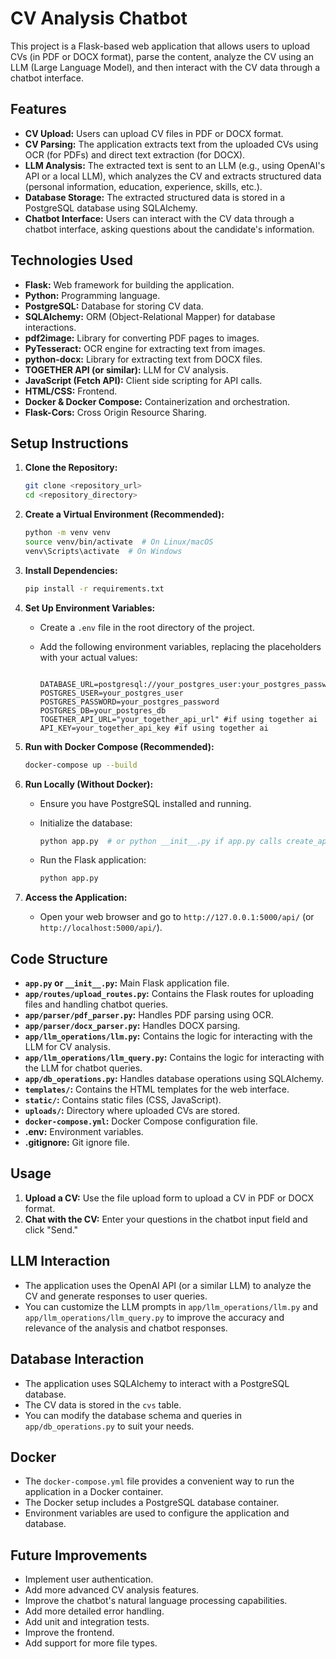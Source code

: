 # CV Analysis Chatbot

This project is a Flask-based web application that allows users to upload CVs (in PDF or DOCX format), parse the content, analyze the CV using an LLM (Large Language Model), and then interact with the CV data through a chatbot interface.

## Features

* **CV Upload:** Users can upload CV files in PDF or DOCX format.
* **CV Parsing:** The application extracts text from the uploaded CVs using OCR (for PDFs) and direct text extraction (for DOCX).
* **LLM Analysis:** The extracted text is sent to an LLM (e.g., using OpenAI's API or a local LLM), which analyzes the CV and extracts structured data (personal information, education, experience, skills, etc.).
* **Database Storage:** The extracted structured data is stored in a PostgreSQL database using SQLAlchemy.
* **Chatbot Interface:** Users can interact with the CV data through a chatbot interface, asking questions about the candidate's information.

## Technologies Used

* **Flask:** Web framework for building the application.
* **Python:** Programming language.
* **PostgreSQL:** Database for storing CV data.
* **SQLAlchemy:** ORM (Object-Relational Mapper) for database interactions.
* **pdf2image:** Library for converting PDF pages to images.
* **PyTesseract:** OCR engine for extracting text from images.
* **python-docx:** Library for extracting text from DOCX files.
* **TOGETHER API (or similar):** LLM for CV analysis.
* **JavaScript (Fetch API):** Client side scripting for API calls.
* **HTML/CSS:** Frontend.
* **Docker & Docker Compose:** Containerization and orchestration.
* **Flask-Cors:** Cross Origin Resource Sharing.

## Setup Instructions

1.  **Clone the Repository:**

    ```bash
    git clone <repository_url>
    cd <repository_directory>
    ```

2.  **Create a Virtual Environment (Recommended):**

    ```bash
    python -m venv venv
    source venv/bin/activate  # On Linux/macOS
    venv\Scripts\activate  # On Windows
    ```

3.  **Install Dependencies:**

    ```bash
    pip install -r requirements.txt
    ```

4.  **Set Up Environment Variables:**

    * Create a `.env` file in the root directory of the project.
    * Add the following environment variables, replacing the placeholders with your actual values:

        ```
        
        DATABASE_URL=postgresql://your_postgres_user:your_postgres_password@db:5432/your_postgres_db
        POSTGRES_USER=your_postgres_user
        POSTGRES_PASSWORD=your_postgres_password
        POSTGRES_DB=your_postgres_db
        TOGETHER_API_URL="your_together_api_url" #if using together ai
        API_KEY=your_together_api_key #if using together ai
        ```

5.  **Run with Docker Compose (Recommended):**

    ```bash
    docker-compose up --build
    ```

6.  **Run Locally (Without Docker):**

    * Ensure you have PostgreSQL installed and running.
    * Initialize the database:

        ```bash
        python app.py  # or python __init__.py if app.py calls create_app()
        ```

    * Run the Flask application:

        ```bash
        python app.py
        ```

7.  **Access the Application:**

    * Open your web browser and go to `http://127.0.0.1:5000/api/` (or `http://localhost:5000/api/`).

## Code Structure

* **`app.py` or `__init__.py`:** Main Flask application file.
* **`app/routes/upload_routes.py`:** Contains the Flask routes for uploading files and handling chatbot queries.
* **`app/parser/pdf_parser.py`:** Handles PDF parsing using OCR.
* **`app/parser/docx_parser.py`:** Handles DOCX parsing.
* **`app/llm_operations/llm.py`:** Contains the logic for interacting with the LLM for CV analysis.
* **`app/llm_operations/llm_query.py`:** Contains the logic for interacting with the LLM for chatbot queries.
* **`app/db_operations.py`:** Handles database operations using SQLAlchemy.
* **`templates/`:** Contains the HTML templates for the web interface.
* **`static/`:** Contains static files (CSS, JavaScript).
* **`uploads/`:** Directory where uploaded CVs are stored.
* **`docker-compose.yml`:** Docker Compose configuration file.
* **.env:** Environment variables.
* **.gitignore:** Git ignore file.

## Usage

1.  **Upload a CV:** Use the file upload form to upload a CV in PDF or DOCX format.
2.  **Chat with the CV:** Enter your questions in the chatbot input field and click "Send."

## LLM Interaction

* The application uses the OpenAI API (or a similar LLM) to analyze the CV and generate responses to user queries.
* You can customize the LLM prompts in `app/llm_operations/llm.py` and `app/llm_operations/llm_query.py` to improve the accuracy and relevance of the analysis and chatbot responses.

## Database Interaction

* The application uses SQLAlchemy to interact with a PostgreSQL database.
* The CV data is stored in the `cvs` table.
* You can modify the database schema and queries in `app/db_operations.py` to suit your needs.

## Docker

* The `docker-compose.yml` file provides a convenient way to run the application in a Docker container.
* The Docker setup includes a PostgreSQL database container.
* Environment variables are used to configure the application and database.

## Future Improvements

* Implement user authentication.
* Add more advanced CV analysis features.
* Improve the chatbot's natural language processing capabilities.
* Add more detailed error handling.
* Add unit and integration tests.
* Improve the frontend.
* Add support for more file types.